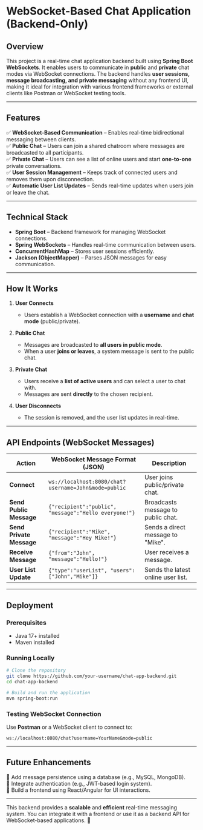 # WebSocket-Based Chat Application (Backend-Only)

## Overview

This project is a real-time chat application backend built using **Spring Boot WebSockets**. It enables users to communicate in **public** and **private** chat modes via WebSocket connections. The backend handles **user sessions, message broadcasting, and private messaging** without any frontend UI, making it ideal for integration with various frontend frameworks or external clients like Postman or WebSocket testing tools.

---

## Features

✅ **WebSocket-Based Communication** – Enables real-time bidirectional messaging between clients.\
✅ **Public Chat** – Users can join a shared chatroom where messages are broadcasted to all participants.\
✅ **Private Chat** – Users can see a list of online users and start **one-to-one** private conversations.\
✅ **User Session Management** – Keeps track of connected users and removes them upon disconnection.\
✅ **Automatic User List Updates** – Sends real-time updates when users join or leave the chat.

---

## Technical Stack

- **Spring Boot** – Backend framework for managing WebSocket connections.
- **Spring WebSockets** – Handles real-time communication between users.
- **ConcurrentHashMap** – Stores user sessions efficiently.
- **Jackson (ObjectMapper)** – Parses JSON messages for easy communication.

---

## How It Works

1. **User Connects**

   - Users establish a WebSocket connection with a **username** and **chat mode** (public/private).

2. **Public Chat**

   - Messages are broadcasted to **all users in public mode**.
   - When a user **joins or leaves**, a system message is sent to the public chat.

3. **Private Chat**

   - Users receive a **list of active users** and can select a user to chat with.
   - Messages are sent **directly** to the chosen recipient.

4. **User Disconnects**

   - The session is removed, and the user list updates in real-time.

---

## API Endpoints (WebSocket Messages)

| **Action**               | **WebSocket Message Format (JSON)**                   | **Description**                    |
| ------------------------ | ----------------------------------------------------- | ---------------------------------- |
| **Connect**              | `ws://localhost:8080/chat?username=John&mode=public`  | User joins public/private chat.    |
| **Send Public Message**  | `{"recipient":"public", "message":"Hello everyone!"}` | Broadcasts message to public chat. |
| **Send Private Message** | `{"recipient":"Mike", "message":"Hey Mike!"}`         | Sends a direct message to "Mike".  |
| **Receive Message**      | `{"from":"John", "message":"Hello!"}`                 | User receives a message.           |
| **User List Update**     | `{"type":"userList", "users":["John","Mike"]}`        | Sends the latest online user list. |

---

## Deployment

### Prerequisites

- Java 17+ installed
- Maven installed

### Running Locally

```sh
# Clone the repository
git clone https://github.com/your-username/chat-app-backend.git
cd chat-app-backend

# Build and run the application
mvn spring-boot:run
```

### Testing WebSocket Connection

Use **Postman** or a WebSocket client to connect to:

```
ws://localhost:8080/chat?username=YourName&mode=public
```

---

## Future Enhancements

🚀 Add message persistence using a database (e.g., MySQL, MongoDB).\
🚀 Integrate authentication (e.g., JWT-based login system).\
🚀 Build a frontend using React/Angular for UI interactions.

---

This backend provides a **scalable** and **efficient** real-time messaging system. You can integrate it with a frontend or use it as a backend API for WebSocket-based applications. 🚀

